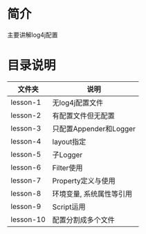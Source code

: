 # 简介
主要讲解log4j配置

# 目录说明

| 文件夹 | 说明 |
| --- | --- |
| lesson-1 | 无log4j配置文件 |
| lesson-2 | 有配置文件但无配置 |
| lesson-3 | 只配置Appender和Logger |
| lesson-4 | layout指定 |
| lesson-5 | 子Logger |
| lesson-6 | Filter使用 |
| lesson-7 | Property定义与使用 |
| lesson-8 | 环境变量, 系统属性等引用 |
| lesson-9 | Script运用 |
| lesson-10 | 配置分割成多个文件 |